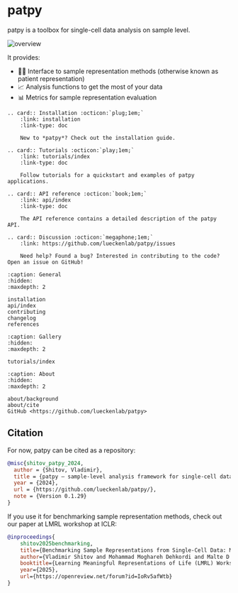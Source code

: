# patpy

patpy is a toolbox for single-cell data analysis on sample level.

![overview](./_static/patpy_pipeline.png)

It provides:
- 👨‍⚕️ Interface to sample representation methods (otherwise known as patient representation)
- 📈 Analysis functions to get the most of your data
- 📊 Metrics for sample representation evaluation

```{eval-rst}
.. card:: Installation :octicon:`plug;1em;`
    :link: installation
    :link-type: doc

    New to *patpy*? Check out the installation guide.
```

```{eval-rst}
.. card:: Tutorials :octicon:`play;1em;`
    :link: tutorials/index
    :link-type: doc

    Follow tutorials for a quickstart and examples of patpy applications.
```

```{eval-rst}
.. card:: API reference :octicon:`book;1em;`
    :link: api/index
    :link-type: doc

    The API reference contains a detailed description of the patpy API.
```

```{eval-rst}
.. card:: Discussion :octicon:`megaphone;1em;`
    :link: https://github.com/lueckenlab/patpy/issues

    Need help? Found a bug? Interested in contributing to the code? Open an issue on GitHub!
```

```{toctree}
:caption: General
:hidden:
:maxdepth: 2

installation
api/index
contributing
changelog
references
```

```{toctree}
:caption: Gallery
:hidden:
:maxdepth: 2

tutorials/index
```

```{toctree}
:caption: About
:hidden:
:maxdepth: 2

about/background
about/cite
GitHub <https://github.com/lueckenlab/patpy>
```

## Citation

For now, patpy can be cited as a repository:
```bibtex
@misc{shitov_patpy_2024,
  author = {Shitov, Vladimir},
  title = {patpy – sample-level analysis framework for single-cell data},
  year = {2024},
  url = {https://github.com/lueckenlab/patpy/},
  note = {Version 0.1.29}
}
```

If you use it for benchmarking sample representation methods, check out our paper at LMRL workshop at ICLR:
```bibtex
@inproceedings{
    shitov2025benchmarking,
    title={Benchmarking Sample Representations from Single-Cell Data: Metrics for Biologically Meaningful Embeddings},
    author={Vladimir Shitov and Mohammad Moghareh Dehkordi and Malte D Luecken},
    booktitle={Learning Meaningful Representations of Life (LMRL) Workshop at ICLR 2025},
    year={2025},
    url={https://openreview.net/forum?id=IoRv5afWtb}
}
```
